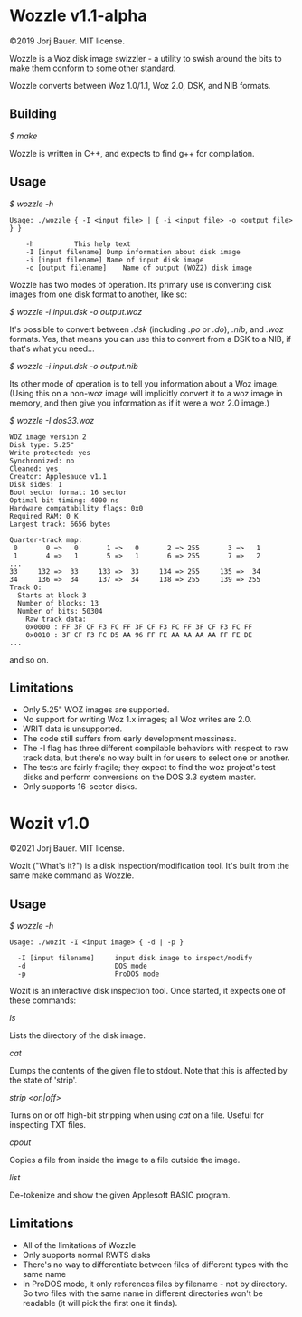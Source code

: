 Wozzle v1.1-alpha
===========

©2019 Jorj Bauer. MIT license.

Wozzle is a Woz disk image swizzler - a utility to swish around the bits to make them conform to some other standard.

Wozzle converts between Woz 1.0/1.1, Woz 2.0, DSK, and NIB formats.

Building
--------

*$ make*

Wozzle is written in C++, and expects to find g++ for compilation.

Usage
-----

*$ wozzle -h*
```
Usage: ./wozzle { -I <input file> | { -i <input file> -o <output file> } }

	-h			This help text
	-I [input filename]	Dump information about disk image
	-i [input filename]	Name of input disk image
	-o [output filename]	Name of output (WOZ2) disk image
```

Wozzle has two modes of operation. Its primary use is converting disk images from one disk format to another, like so:

*$ wozzle -i input.dsk -o output.woz*

It's possible to convert between _.dsk_ (including _.po_ or _.do_), _.nib_, and _.woz_ formats. Yes, that means you can use this to convert from a DSK to a NIB, if that's what you need...

*$ wozzle -i input.dsk -o output.nib*

Its other mode of operation is to tell you information about a Woz image. (Using this on a non-woz image will implicitly convert it to a woz image in memory, and then give you information as if it were a woz 2.0 image.)

*$ wozzle -I dos33.woz*
```
WOZ image version 2
Disk type: 5.25"
Write protected: yes
Synchronized: no
Cleaned: yes
Creator: Applesauce v1.1                 
Disk sides: 1
Boot sector format: 16 sector
Optimal bit timing: 4000 ns
Hardware compatability flags: 0x0
Required RAM: 0 K
Largest track: 6656 bytes

Quarter-track map:
 0       0 =>   0       1 =>   0       2 => 255       3 =>   1
 1       4 =>   1       5 =>   1       6 => 255       7 =>   2
...
33     132 =>  33     133 =>  33     134 => 255     135 =>  34
34     136 =>  34     137 =>  34     138 => 255     139 => 255
Track 0:
  Starts at block 3
  Number of blocks: 13
  Number of bits: 50304
    Raw track data:
    0x0000 : FF 3F CF F3 FC FF 3F CF F3 FC FF 3F CF F3 FC FF
    0x0010 : 3F CF F3 FC D5 AA 96 FF FE AA AA AA AA FF FE DE
...
```

and so on.

Limitations
-----------

* Only 5.25" WOZ images are supported.
* No support for writing Woz 1.x images; all Woz writes are 2.0.
* WRIT data is unsupported.
* The code still suffers from early development messiness.
* The -I flag has three different compilable behaviors with respect to raw track data, but there's no way built in for users to select one or another.
* The tests are fairly fragile; they expect to find the woz project's test disks and perform conversions on the DOS 3.3 system master.
* Only supports 16-sector disks.


Wozit v1.0
===========

©2021 Jorj Bauer. MIT license.

Wozit ("What's it?") is a disk inspection/modification tool. It's
built from the same make command as Wozzle.

Usage
-----

*$ wozzle -h*
```
Usage: ./wozit -I <input image> { -d | -p }

  -I [input filename]     input disk image to inspect/modify
  -d                      DOS mode
  -p                      ProDOS mode
```

Wozit is an interactive disk inspection tool. Once started, it expects one of these commands:

*ls*

Lists the directory of the disk image.

*cat <filename>*

Dumps the contents of the given file to stdout. Note that this is affected by the state of 'strip'.

*strip <on|off>*

Turns on or off high-bit stripping when using *cat* on a file. Useful for inspecting TXT files.

*cpout <inputname> <outputname>*

Copies a file from inside the image to a file outside the image.

*list <filename>*

De-tokenize and show the given Applesoft BASIC program.


Limitations
-----------

* All of the limitations of Wozzle
* Only supports normal RWTS disks
* There's no way to differentiate between files of different types with the same name
* In ProDOS mode, it only references files by filename - not by directory. So two files
  with the same name in different directories won't be readable (it will pick the first
  one it finds).
  